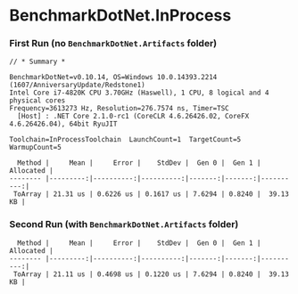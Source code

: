 ﻿# BenchmarkDotNet.InProcess

### First Run (no `BenchmarkDotNet.Artifacts` folder)

```
// * Summary *

BenchmarkDotNet=v0.10.14, OS=Windows 10.0.14393.2214 (1607/AnniversaryUpdate/Redstone1)
Intel Core i7-4820K CPU 3.70GHz (Haswell), 1 CPU, 8 logical and 4 physical cores
Frequency=3613273 Hz, Resolution=276.7574 ns, Timer=TSC
  [Host] : .NET Core 2.1.0-rc1 (CoreCLR 4.6.26426.02, CoreFX 4.6.26426.04), 64bit RyuJIT

Toolchain=InProcessToolchain  LaunchCount=1  TargetCount=5
WarmupCount=5

  Method |     Mean |     Error |    StdDev |  Gen 0 |  Gen 1 | Allocated |
-------- |---------:|----------:|----------:|-------:|-------:|----------:|
 ToArray | 21.31 us | 0.6226 us | 0.1617 us | 7.6294 | 0.8240 |  39.13 KB |
```

### Second Run (with `BenchmarkDotNet.Artifacts` folder)

```
  Method |     Mean |     Error |    StdDev |  Gen 0 |  Gen 1 | Allocated |
-------- |---------:|----------:|----------:|-------:|-------:|----------:|
 ToArray | 21.11 us | 0.4698 us | 0.1220 us | 7.6294 | 0.8240 |  39.13 KB |
```